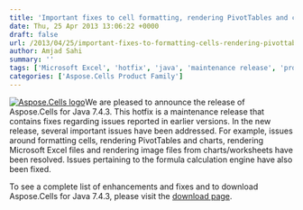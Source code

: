 ```yaml
---
title: 'Important fixes to cell formatting, rendering PivotTables and charts in Aspose.Cells for Java 7.4.3'
date: Thu, 25 Apr 2013 13:06:22 +0000
draft: false
url: /2013/04/25/important-fixes-to-formatting-cells-rendering-pivottables-and-charts-in-aspose.cells-for-java-7.4.3/
author: Amjad Sahi
summary: ''
tags: ['Microsoft Excel', 'hotfix', 'java', 'maintenance release', 'product release', 'rendering']
categories: ['Aspose.Cells Product Family']
---
```


[![Aspose.Cells logo][1]](https://blog.aspose.com/wp-content/uploads/sites/2/2012/05/aspose.cells-logo2.jpg)We are pleased to announce the release of Aspose.Cells for Java 7.4.3. This hotfix is a maintenance release that contains fixes regarding issues reported in earlier versions. In the new release, several important issues have been addressed. For example, issues around formatting cells, rendering PivotTables and charts, rendering Microsoft Excel files and rendering image files from charts/worksheets have been resolved. Issues pertaining to the formula calculation engine have also been fixed.

To see a complete list of enhancements and fixes and to download Aspose.Cells for Java 7.4.3, please visit the [download page][2].




[1]: https://blog.aspose.com/wp-content/uploads/sites/2/2012/05/aspose.cells-logo2.jpg "Aspose.Cells logo"
[2]: https://downloads.aspose.com/total




